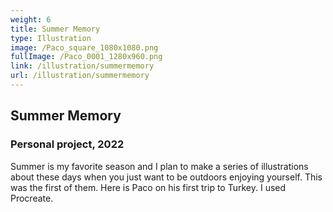 ```yaml
---
weight: 6
title: Summer Memory
type: Illustration
image: /Paco_square_1080x1080.png
fullImage: /Paco_0001_1280x960.png
link: /illustration/summermemory
url: /illustration/summermemory
---
```


## Summer Memory

### Personal project, 2022

Summer is my favorite season and I plan to make a series of illustrations about these days when you just want to be outdoors enjoying yourself. This was the first of them. Here is Paco on his first trip to Turkey. I used Procreate.
